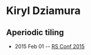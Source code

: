 # Kiryl Dziamura

## Aperiodic tiling
- 2015 Feb 01 -- [RS Conf 2015](https://www.youtube.com/watch?v=n1hJikvfOuk)    
